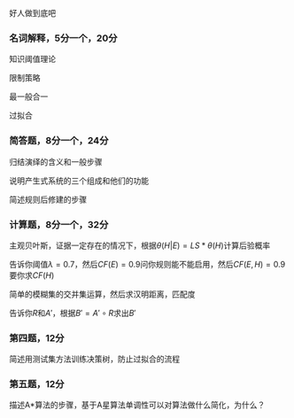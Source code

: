好人做到底吧



### 名词解释，5分一个，20分

知识阈值理论

限制策略

最一般合一

过拟合



### 简答题，8分一个，24分

归结演绎的含义和一般步骤

说明产生式系统的三个组成和他们的功能

简述规则后修建的步骤



### 计算题，8分一个，32分

主观贝叶斯，证据一定存在的情况下，根据$\theta{(H|E)}=LS*{}\theta{(H)}$计算后验概率

告诉你阈值$\lambda=0.7$，然后$CF(E)=0.9$问你规则能不能启用，然后$CF(E,H)=0.9$要你求$CF(H)$

简单的模糊集的交并集运算，然后求汉明距离，匹配度

告诉你$R$和$A'$，根据$B'=A'\circ{R}$求出$B'$



### 第四题，12分

简述用测试集方法训练决策树，防止过拟合的流程



### 第五题，12分

描述A*算法的步骤，基于A星算法单调性可以对算法做什么简化，为什么？
